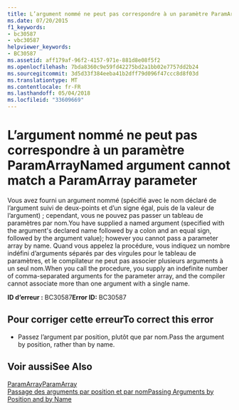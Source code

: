 ```yaml
---
title: L’argument nommé ne peut pas correspondre à un paramètre ParamArray
ms.date: 07/20/2015
f1_keywords:
- bc30587
- vbc30587
helpviewer_keywords:
- BC30587
ms.assetid: aff179af-96f2-4157-971e-881d8e08f5f2
ms.openlocfilehash: 7bda8360c9e59fd42275bd2a1bb02e7757dd2b24
ms.sourcegitcommit: 3d5d33f384eeba41b2dff79d096f47ccc8d8f03d
ms.translationtype: MT
ms.contentlocale: fr-FR
ms.lasthandoff: 05/04/2018
ms.locfileid: "33609669"
---
```

# <a name="named-argument-cannot-match-a-paramarray-parameter"></a><span data-ttu-id="3a979-102">L’argument nommé ne peut pas correspondre à un paramètre ParamArray</span><span class="sxs-lookup"><span data-stu-id="3a979-102">Named argument cannot match a ParamArray parameter</span></span>
<span data-ttu-id="3a979-103">Vous avez fourni un argument nommé (spécifié avec le nom déclaré de l’argument suivi de deux-points et d’un signe égal, puis de la valeur de l’argument) ; cependant, vous ne pouvez pas passer un tableau de paramètres par nom.</span><span class="sxs-lookup"><span data-stu-id="3a979-103">You have supplied a named argument (specified with the argument's declared name followed by a colon and an equal sign, followed by the argument value); however you cannot pass a parameter array by name.</span></span> <span data-ttu-id="3a979-104">Quand vous appelez la procédure, vous indiquez un nombre indéfini d’arguments séparés par des virgules pour le tableau de paramètres, et le compilateur ne peut pas associer plusieurs arguments à un seul nom.</span><span class="sxs-lookup"><span data-stu-id="3a979-104">When you call the procedure, you supply an indefinite number of comma-separated arguments for the parameter array, and the compiler cannot associate more than one argument with a single name.</span></span>  
  
 <span data-ttu-id="3a979-105">**ID d’erreur :** BC30587</span><span class="sxs-lookup"><span data-stu-id="3a979-105">**Error ID:** BC30587</span></span>  
  
## <a name="to-correct-this-error"></a><span data-ttu-id="3a979-106">Pour corriger cette erreur</span><span class="sxs-lookup"><span data-stu-id="3a979-106">To correct this error</span></span>  
  
-   <span data-ttu-id="3a979-107">Passez l’argument par position, plutôt que par nom.</span><span class="sxs-lookup"><span data-stu-id="3a979-107">Pass the argument by position, rather than by name.</span></span>  
  
## <a name="see-also"></a><span data-ttu-id="3a979-108">Voir aussi</span><span class="sxs-lookup"><span data-stu-id="3a979-108">See Also</span></span>  
 [<span data-ttu-id="3a979-109">ParamArray</span><span class="sxs-lookup"><span data-stu-id="3a979-109">ParamArray</span></span>](../../visual-basic/language-reference/modifiers/paramarray.md)  
 [<span data-ttu-id="3a979-110">Passage des arguments par position et par nom</span><span class="sxs-lookup"><span data-stu-id="3a979-110">Passing Arguments by Position and by Name</span></span>](../../visual-basic/programming-guide/language-features/procedures/passing-arguments-by-position-and-by-name.md)
